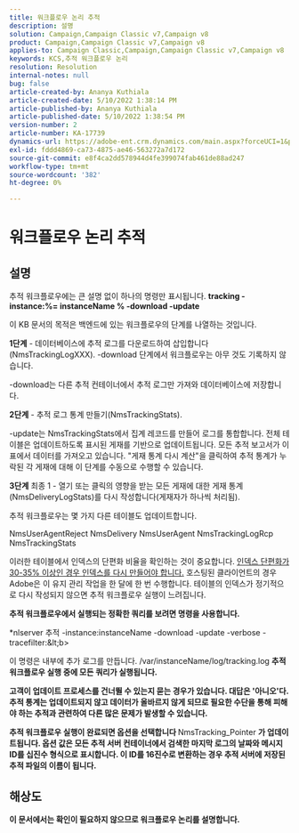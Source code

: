 ```yaml
---
title: 워크플로우 논리 추적
description: 설명
solution: Campaign,Campaign Classic v7,Campaign v8
product: Campaign,Campaign Classic v7,Campaign v8
applies-to: Campaign Classic,Campaign,Campaign Classic v7,Campaign v8
keywords: KCS,추적 워크플로우 논리
resolution: Resolution
internal-notes: null
bug: false
article-created-by: Ananya Kuthiala
article-created-date: 5/10/2022 1:38:14 PM
article-published-by: Ananya Kuthiala
article-published-date: 5/10/2022 1:38:54 PM
version-number: 2
article-number: KA-17739
dynamics-url: https://adobe-ent.crm.dynamics.com/main.aspx?forceUCI=1&pagetype=entityrecord&etn=knowledgearticle&id=b1655370-66d0-ec11-a7b5-0022480a8e40
exl-id: fddd4869-ca73-4875-ae46-563272a7d172
source-git-commit: e8f4ca2dd578944d4fe399074fab461de88ad247
workflow-type: tm+mt
source-wordcount: '382'
ht-degree: 0%

---
```


# 워크플로우 논리 추적

## 설명


추적 워크플로우에는 큰 설명 없이 하나의 명령만 표시됩니다. <b>tracking -instance:%= instanceName % -download -update</b>



이 KB 문서의 목적은 백엔드에 있는 워크플로우의 단계를 나열하는 것입니다.

<b>1단계</b> - 데이터베이스에 추적 로그를 다운로드하여 삽입합니다(NmsTrackingLogXXX). -download 단계에서 워크플로우는 아무 것도 기록하지 않습니다.

-download는 다른 추적 컨테이너에서 추적 로그만 가져와 데이터베이스에 저장합니다.

<b>2단계</b> - 추적 로그 통계 만들기(NmsTrackingStats).

-update는 NmsTrackingStats에서 집계 레코드를 만들어 로그를 통합합니다. 전체 테이블은 업데이트하도록 표시된 게재를 기반으로 업데이트됩니다. 모든 추적 보고서가 이 표에서 데이터를 가져오고 있습니다. &quot;게재 통계 다시 계산&quot;을 클릭하여 추적 통계가 누락된 각 게재에 대해 이 단계를 수동으로 수행할 수 있습니다.

<b>3단계</b> 최종 1 - 열기 또는 클릭의 영향을 받는 모든 게재에 대한 게재 통계(NmsDeliveryLogStats)를 다시 작성합니다(게재자가 하나씩 처리됨).

추적 워크플로우는 몇 가지 다른 테이블도 업데이트합니다.

NmsUserAgentReject NmsDelivery NmsUserAgent NmsTrackingLogRcp NmsTrackingStats

이러한 테이블에서 인덱스의 단편화 비율을 확인하는 것이 중요합니다. <u>인덱스 단편화가 30-35% 이상인 경우 인덱스를 다시 만들어야 합니다.</u> 호스팅된 클라이언트의 경우 Adobe은 이 유지 관리 작업을 한 달에 한 번 수행합니다. 테이블의 인덱스가 정기적으로 다시 작성되지 않으면 추적 워크플로우 실행이 느려집니다.

<b>추적 워크플로우에서 실행되는 정확한 쿼리를 보려면 명령을 사용합니다.</b>

*nlserver 추적 -instance:instanceName -download -update -verbose -tracefilter:\&lt;b>

이 명령은 내부에 추가 로그를 만듭니다. </b>/var/instanceName/log/tracking.log <b>추적 워크플로우 실행 중에 모든 쿼리가 실행됩니다.

고객이 업데이트 프로세스를 건너뛸 수 있는지 묻는 경우가 있습니다. 대답은 &#39;아니오&#39;다. 추적 통계는 업데이트되지 않고 데이터가 올바르지 않게 되므로 필요한 수단을 통해 피해야 하는 추적과 관련하여 다른 많은 문제가 발생할 수 있습니다.

추적 워크플로우 실행이 완료되면 옵션을 선택합니다 </b>NmsTracking_Pointer <b>가 업데이트됩니다. 옵션 값은 모든 추적 서버 컨테이너에서 검색한 마지막 로그의 날짜와 메시지 ID를 십진수 형식으로 표시합니다. 이 ID를 16진수로 변환하는 경우 추적 서버에 저장된 추적 파일의 이름이 됩니다.


## 해상도


이 문서에서는 확인이 필요하지 않으므로 워크플로우 논리를 설명합니다.
